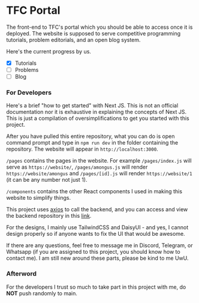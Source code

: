# TFC Portal

The front-end to TFC's portal which you should be able to access once it is deployed. The website is supposed to serve competitive programming tutorials, problem editorials, and an open blog system. 

Here's the current progress by us. 

- [x] Tutorials
- [ ] Problems
- [ ] Blog

### For Developers

Here's a brief "how to get started" with Next JS. This is not an official documentation nor it is exhaustive in explaining the concepts of Next JS. This is just a compilation of oversimplifications to get you started with this project. 

After you have pulled this entire repository, what you can do is open command prompt and type in `npm run dev` in the folder containing the repository. The website will appear in `http://localhost:3000`. 

`/pages` contains the pages in the website. For example `/pages/index.js` will serve as `https://website/`, `/pages/amongus.js` will render `https://website/amongus` and `/pages/[id].js` will render `https://website/1` (it can be any number not just 1). 

`/components` contains the other React components I used in making this website to simplify things. 

This project uses [axios](https://axios-http.com/docs/intro) to call the backend, and you can access and view the backend repository in this [link](https://github.com/joshjms/pyjudge). 

For the designs, I mainly use TailwindCSS and DaisyUI - and yes, I cannot design properly so if anyone wants to fix the UI that would be awesome. 

If there are any questions, feel free to message me in Discord, Telegram, or Whatsapp (if you are assigned to this project, you should know how to contact me). I am still new around these parts, please be kind to me UwU. 

### Afterword

For the developers I trust so much to take part in this project with me, do **NOT** push randomly to main.
